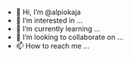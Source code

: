 - 👋 Hi, I’m @alpiokaja
- 👀 I’m interested in ...
- 🌱 I’m currently learning ...
- 💞️ I’m looking to collaborate on ...
- 📫 How to reach me ...

<!---
alpiokaja/alpiokaja is a ✨ special ✨ repository because its `README.md` (this file) appears on your GitHub profile.
You can click the Preview link to take a look at your changes.
--->
